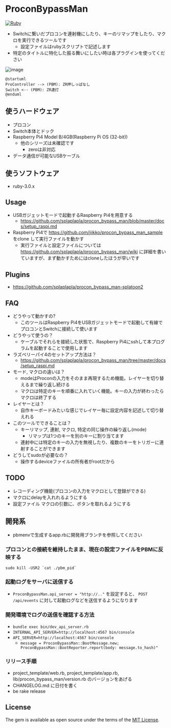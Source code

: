 # ProconBypassMan
[![Ruby](https://github.com/splaplapla/procon_bypass_man/actions/workflows/ruby.yml/badge.svg?branch=master)](https://github.com/splaplapla/procon_bypass_man/actions/workflows/ruby.yml)

* Switchに繋いだプロコンを連射機にしたり、キーのリマップをしたり、マクロを実行できるツールです
    * 設定ファイルはrubyスクリプトで記述します
* 特定のタイトルに特化した振る舞いにしたい時は各プラグインを使ってください

![image](https://user-images.githubusercontent.com/1664497/123414210-942f6980-d5ee-11eb-8192-955bd9e37e0b.png)

```
@startuml
ProController --> (PBM): ZR押しっぱなし
Switch <-- (PBM): ZR連打
@enduml
```

## 使うハードウェア
* プロコン
* Switch本体とドック
* Raspberry Pi4 Model B/4GB(Raspberry Pi OS (32-bit))
    * 他のシリーズは未確認です
        * zeroは非対応
* データ通信が可能なUSBケーブル

## 使うソフトウェア
* ruby-3.0.x

## Usage
* USBガジェットモードで起動するRaspberry Pi4を用意する
  * https://github.com/splaplapla/procon_bypass_man/blob/master/docs/setup_raspi.md
* Raspberry Pi4で https://github.com/jiikko/procon_bypass_man_sample をclone して実行ファイルを動かす
  * 実行ファイルと設定ファイルについては https://github.com/splaplapla/procon_bypass_man/wiki に詳細を書いていますが、まず動かすためにはcloneしたほうが早いです

## Plugins
* https://github.com/splaplapla/procon_bypass_man-splatoon2

## FAQ
* どうやって動かすの?
    * このツールはRaspberry Pi4をUSBガジェットモードで起動して有線でプロコンとSwitchに接続して使います
* どうやって使うの？
    * ケーブルでそれらを接続した状態で、Raspberry Pi4にsshして本プログラムを起動することで使用します
* ラズベリーパイ4のセットアップ方法は？
    * https://github.com/splaplapla/procon_bypass_man/tree/master/docs/setup_raspi.md
* モード, マクロの違いは？
    * modeはProconの入力をそのまま再現するため機能。レイヤーを切り替えるまで繰り返し続ける
    * マクロは特定のキーを順番に入れていく機能。キーの入力が終わったらマクロは終了する
* レイヤーとは？
    * 自作キーボードみたいな感じでレイヤー毎に設定内容を記述して切り替えれる
* このツールでできることは？
    * キーリマップ, 連射, マクロ, 特定の同じ操作の繰り返し(mode)
        * リマップは1つのキーを別のキーに割り当てます
    * 連射中には特定のキーの入力を無視したり、複数のキーをトリガーに連射することができます
* どうしてsudoが必要なの？
    * 操作するdeviceファイルの所有者がrootだから

## TODO
* レコーディング機能(プロコンの入力をマクロとして登録ができる)
* マクロにdelayを入れれるようにする
* 設定ファイル マクロの引数に、ボタンを取れるようにする

## 開発系
* pbmenvで生成するapp.rbに開発用ブランチを参照してください

### プロコンとの接続を維持したまま、現在の設定ファイルをPBMに反映する
```shell
sudo kill -USR2 `cat ./pbm_pid`
```

### 起動ログをサーバに送信する
* `ProconBypassMan.api_server = "http://.."` を設定すると、 `POST /api/events` に対して起動ログなどを送信するようになります

### 開発環境でログの送信を確認する方法
* `bundle exec bin/dev_api_server.rb`
* `INTERNAL_API_SERVER=http://localhost:4567 bin/console`
* `API_SERVER=http://localhost:4567 bin/console`
  * `message = ProconBypassMan::BootMessage.new; ProconBypassMan::BootReporter.report(body: message.to_hash)"`

### リリース手順
* project_template/web.rb, project_template/app.rb, lib/procon_bypass_man/version.rb のバージョンをあげる
* CHANGELOG.md に日付を書く
* be rake release

## License

The gem is available as open source under the terms of the [MIT License](https://opensource.org/licenses/MIT).
